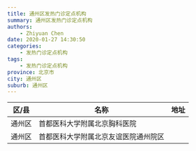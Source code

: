 ```yaml
---
title: 通州区发热门诊定点机构
summary: 通州区发热门诊定点机构
authors: 
    - Zhiyuan Chen
date: 2020-01-27 14:30:50
categories: 
    - 发热门诊定点机构
tags: 
    - 发热门诊定点机构
province: 北京市
city: 通州区
suburb: 通州区
---
```


|  区/县  |  名称  |  地址  |
|------|-------|------|
|  通州区  |  首都医科大学附属北京胸科医院  |    
|  通州区  |  首都医科大学附属北京友谊医院通州院区  |    

